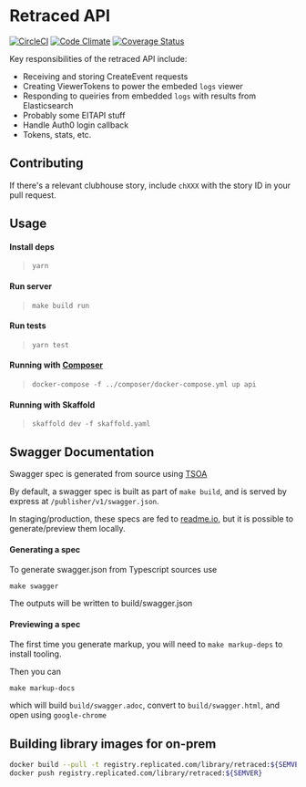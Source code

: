 # Retraced API

[![CircleCI](https://circleci.com/gh/retracedhq/api.svg?style=svg&circle-token=1fd99e91a465e3eda84004605dd836790564e43f)](https://circleci.com/gh/retracedhq/api) [![Code Climate](https://codeclimate.com/repos/58e520bd2a0fec02980000a1/badges/f25b410f9e0a4b58e54b/gpa.svg)](https://codeclimate.com/repos/58e520bd2a0fec02980000a1/feed) [![Coverage Status](https://coveralls.io/repos/github/retracedhq/api/badge.svg?t=smZdfc)](https://coveralls.io/github/retracedhq/api)

Key responsibilities of the retraced API include:

- Receiving and storing CreateEvent requests
- Creating ViewerTokens to power the embeded `logs` viewer
- Responding to queiries from embedded `logs` with results from Elasticsearch
- Probably some EITAPI stuff
- Handle Auth0 login callback
- Tokens, stats, etc.

## Contributing

If there's a relevant clubhouse story, include `chXXX` with the story ID
in your pull request.

## Usage
#### Install deps
> `yarn`

#### Run server
> `make build run`

#### Run tests
> `yarn test`

#### Running with [Composer](https://github.com/retracedhq/composer)

> `docker-compose -f ../composer/docker-compose.yml up api`

#### Running with Skaffold

> `skaffold dev -f skaffold.yaml`

## Swagger Documentation

Swagger spec is generated from source using [TSOA](https://github.com/lukeautry/tsoa)

By default, a swagger spec is built as part of `make build`, and is served by express at `/publisher/v1/swagger.json`.

In staging/production, these specs are fed to [readme.io](https://readme.io), but it is possible to generate/preview them locally.


#### Generating a spec

To generate swagger.json from Typescript sources use

```
make swagger
```

The outputs will be written to build/swagger.json

#### Previewing a spec

The first time you generate markup, you will need to `make markup-deps` to install tooling.

Then you can 

```
make markup-docs
```

which will build `build/swagger.adoc`, convert to `build/swagger.html`, and open using `google-chrome`


## Building library images for on-prem

```sh
docker build --pull -t registry.replicated.com/library/retraced:${SEMVER} -f deploy/Dockerfile-slim .
docker push registry.replicated.com/library/retraced:${SEMVER}
```
